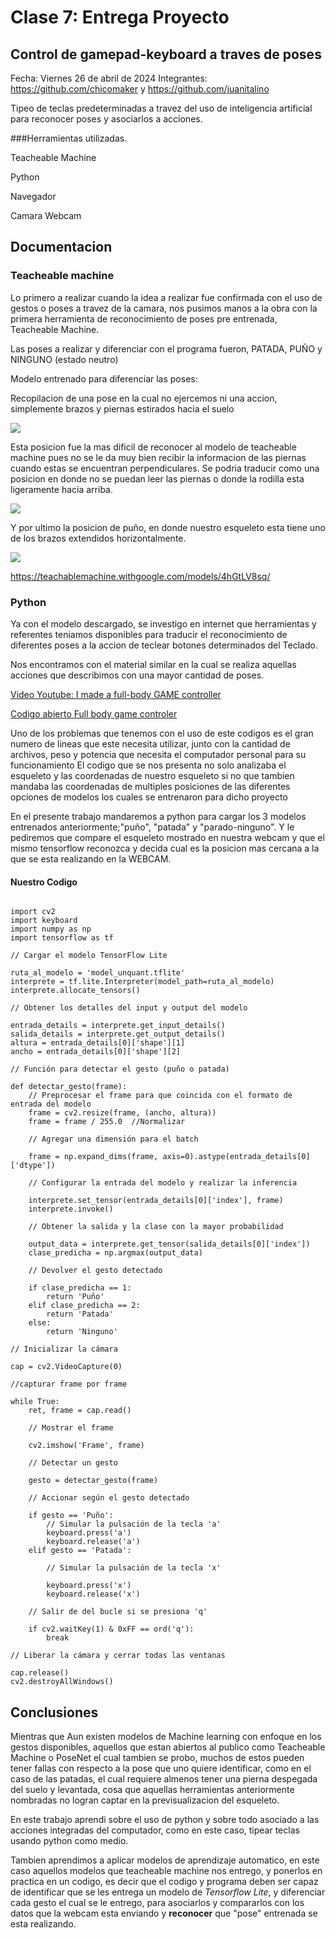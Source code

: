 # Clase 7: Entrega Proyecto

## Control de gamepad-keyboard a traves de poses

Fecha: Viernes 26 de abril de 2024
Integrantes: <https://github.com/chicomaker> y <https://github.com/juanitalino>

Tipeo de teclas predeterminadas a travez del uso de inteligencia artificial para reconocer poses y asociarlos a acciones.

###Herramientas utilizadas.

Teacheable Machine

Python

Navegador

Camara Webcam

## Documentacion

### Teacheable machine

Lo primero a realizar cuando la idea a realizar fue confirmada con el uso de gestos o poses a travez de la camara, nos pusimos
manos a la obra con la primera herramienta de reconocimiento de poses pre entrenada, Teacheable Machine.

Las poses a realizar y diferenciar con el programa fueron, PATADA, PUÑO y NINGUNO (estado neutro)

Modelo entrenado para diferenciar las poses:

Recopilacion de una pose en la cual no ejercemos ni una accion, simplemente brazos y piernas estirados hacia el suelo

![](https://github.com/BenjaIeg/audiv027-2024-1/blob/main/estudiantes/08-BenjaIeg/clase-07/IMAGENES/PARADO.png)

Esta posicion fue la mas dificil de reconocer al modelo de teacheable machine pues no se le da muy bien recibir la informacion de las piernas cuando estas se encuentran perpendiculares. 
Se podria traducir como una posicion en donde no se puedan leer las piernas o donde la rodilla esta ligeramente hacia arriba.

![](https://github.com/BenjaIeg/audiv027-2024-1/blob/main/estudiantes/08-BenjaIeg/clase-07/IMAGENES/PATADA.png)

Y por ultimo la posicion de puño, en donde nuestro esqueleto esta tiene uno de los brazos extendidos horizontalmente.

![](https://github.com/BenjaIeg/audiv027-2024-1/blob/main/estudiantes/08-BenjaIeg/clase-07/IMAGENES/GOLPE.png)

https://teachablemachine.withgoogle.com/models/4hGtLV8sq/

### Python

Ya con el modelo descargado, se investigo en internet que herramientas y referentes teniamos disponibles para traducir el reconocimiento de diferentes poses
a la accion de teclear botones determinados del Teclado.

Nos encontramos con el material similar en la cual se realiza aquellas acciones que describimos con una mayor cantidad de poses.

[Video Youtube: I made a full-body GAME controller](https://www.youtube.com/watch?v=Vi3Li3TkUVY) 

[Codigo abierto Full body game controler](https://github.com/everythingishacked/Gamebody)

Uno de los problemas que tenemos con el uso de este codigos es el gran numero de lineas que este necesita utilizar, junto con la cantidad de archivos, peso y potencia que necesita el computador personal para su funcionamiento
El codigo que se nos presenta no solo analizaba el esqueleto y las coordenadas de nuestro esqueleto si no que tambien mandaba las coordenadas de multiples posiciones de las diferentes opciones de modelos los cuales se entrenaron para dicho proyecto

En el presente trabajo mandaremos a python para cargar los 3 modelos entrenados anteriormente;"puño", "patada" y "parado-ninguno". Y le pediremos que compare el esqueleto mostrado en nuestra webcam y que el mismo tensorflow reconozca y decida cual es la posicion mas cercana a la que se esta realizando en la WEBCAM. 

#### Nuestro Codigo 

```

import cv2
import keyboard
import numpy as np
import tensorflow as tf

// Cargar el modelo TensorFlow Lite

ruta_al_modelo = 'model_unquant.tflite'
interprete = tf.lite.Interpreter(model_path=ruta_al_modelo)
interprete.allocate_tensors()

// Obtener los detalles del input y output del modelo

entrada_details = interprete.get_input_details()
salida_details = interprete.get_output_details()
altura = entrada_details[0]['shape'][1]
ancho = entrada_details[0]['shape'][2]

// Función para detectar el gesto (puño o patada)

def detectar_gesto(frame):
    // Preprocesar el frame para que coincida con el formato de entrada del modelo
    frame = cv2.resize(frame, (ancho, altura))
    frame = frame / 255.0  //Normalizar

    // Agregar una dimensión para el batch
    
    frame = np.expand_dims(frame, axis=0).astype(entrada_details[0]['dtype'])

    // Configurar la entrada del modelo y realizar la inferencia
    
    interprete.set_tensor(entrada_details[0]['index'], frame)
    interprete.invoke()

    // Obtener la salida y la clase con la mayor probabilidad
    
    output_data = interprete.get_tensor(salida_details[0]['index'])
    clase_predicha = np.argmax(output_data)

    // Devolver el gesto detectado
    
    if clase_predicha == 1:
        return 'Puño'
    elif clase_predicha == 2:
        return 'Patada'
    else:
        return 'Ninguno'

// Inicializar la cámara

cap = cv2.VideoCapture(0)

//capturar frame por frame

while True:
    ret, frame = cap.read()

    // Mostrar el frame
    
    cv2.imshow('Frame', frame)

    // Detectar un gesto
    
    gesto = detectar_gesto(frame)

    // Accionar según el gesto detectado
    
    if gesto == 'Puño':
        // Simular la pulsación de la tecla 'a'
        keyboard.press('a')
        keyboard.release('a')
    elif gesto == 'Patada':
    
        // Simular la pulsación de la tecla 'x'
        
        keyboard.press('x')
        keyboard.release('x')

    // Salir de del bucle si se presiona 'q'
    
    if cv2.waitKey(1) & 0xFF == ord('q'):
        break

// Liberar la cámara y cerrar todas las ventanas

cap.release()
cv2.destroyAllWindows()
```

## Conclusiones

Mientras que Aun existen modelos de Machine learning con enfoque en los gestos disponibles, aquellos que estan abiertos al publico como Teacheable Machine
o PoseNet el cual tambien se probo, muchos de estos pueden tener fallas con respecto a la pose que uno quiere identificar, como en el caso de las patadas,
el cual requiere almenos tener una pierna despegada del suelo y levantada, cosa que aquellas herramientas anteriormente nombradas no logran captar en la 
previsualizacion del esqueleto.

En este trabajo aprendi sobre el uso de python y sobre todo asociado a las acciones integradas del computador, como en este caso, tipear teclas usando python como medio.

Tambien aprendimos a aplicar modelos de aprendizaje automatico, en este caso aquellos modelos que teacheable machine nos entrego, y ponerlos en practica en un codigo, es decir
que el codigo y programa deben ser capaz de identificar que se les entrega un modelo de _Tensorflow Lite_, y diferenciar cada gesto el cual se le entrego, para asociarlos y compararlos con los datos que la webcam esta enviando
y **reconocer** que "pose" entrenada se esta realizando.




